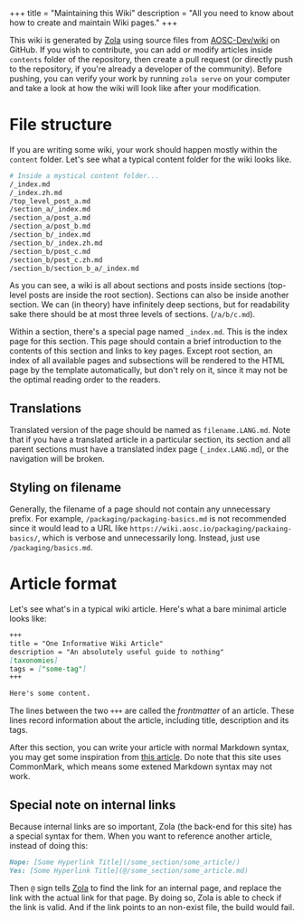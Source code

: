 +++
title = "Maintaining this Wiki"
description = "All you need to know about how to create and maintain Wiki pages."
+++

This wiki is generated by [Zola](https://getzola.org) using source files from [AOSC-Dev/wiki](https://github.com/AOSC-Dev/wiki) on GitHub. If you wish to contribute, you can add or modify articles inside `contents` folder of the repository, then create a pull request (or directly push to the repository, if you're already a developer of the community). Before pushing, you can verify your work by running `zola serve` on your computer and take a look at how the wiki will look like after your modification.

# File structure
If you are writing some wiki, your work should happen mostly within the `content` folder. Let's see what a typical content folder for the wiki looks like.

```bash
# Inside a mystical content folder...
/_index.md
/_index.zh.md
/top_level_post_a.md
/section_a/_index.md
/section_a/post_a.md
/section_a/post_b.md
/section_b/_index.md
/section_b/_index.zh.md
/section_b/post_c.md
/section_b/post_c.zh.md
/section_b/section_b_a/_index.md
```

As you can see, a wiki is all about sections and posts inside sections (top-level posts are inside the root section). Sections can also be inside another section. We can (in theory) have infinitely deep sections, but for readability sake there should be at most three levels of sections. (`/a/b/c.md`).

Within a section, there's a special page named `_index.md`. This is the index page for this section. This page should contain a brief introduction to the contents of this section and links to key pages. Except root section, an index of all available pages and subsections will be rendered to the HTML page by the template automatically, but don't rely on it, since it may not be the optimal reading order to the readers.

## Translations
Translated version of the page should be named as `filename.LANG.md`. Note that if you have a translated article in a particular section, its section and all parent sections must have a translated index page (`_index.LANG.md`), or the navigation will be broken.

## Styling on filename
Generally, the filename of a page should not contain any unnecessary prefix. For example, `/packaging/packaging-basics.md` is not recommended since it would lead to a URL like `https://wiki.aosc.io/packaging/packaing-basics/`, which is verbose and unnecessarily long. Instead, just use `/packaging/basics.md`.

# Article format
Let's see what's in a typical wiki article. Here's what a bare minimal article looks like:

```markdown
+++
title = "One Informative Wiki Article"
description = "An absolutely useful guide to nothing"
[taxonomies]
tags = ["some-tag"]
+++

Here's some content.
```

The lines between the two `+++` are called the *frontmatter* of an article. These lines record information about the article, including title, description and its tags.

After this section, you can write your article with normal Markdown syntax, you may get some inspiration from [this article](@/developer/infrastructure/knowledge-base/00001-how-to-contribute.md). Do note that this site uses CommonMark, which means some extened Markdown syntax may not work.

## Special note on internal links
Because internal links are so important, Zola (the back-end for this site) has a special syntax for them. When you want to reference another article, instead of doing this:

```markdown
Nope: [Some Hyperlink Title](/some_section/some_article/)
Yes: [Some Hyperlink Title](@/some_section/some_article.md)
```

Then `@` sign tells [Zola](https://github.com/getzola/zola) to find the link for an internal page, and replace the link with the actual link for that page. By doing so, Zola is able to check if the link is valid. And if the link points to an non-exist file, the build would fail.

